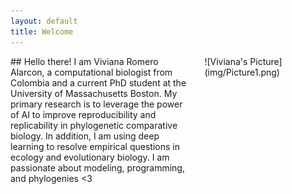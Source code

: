 ```yaml
---
layout: default
title: Welcome
---
```


<div style="display: flex;">
  <div style="flex: 60%; padding-right: 20px;">
    ## Hello there!
I am Viviana Romero Alarcon, a computational biologist from Colombia and a current PhD student at the University of Massachusetts Boston. My primary research is to leverage the power of AI to improve reproducibility and replicability in phylogenetic comparative biology. In addition, I am using deep learning to resolve empirical questions in ecology and evolutionary biology. I am passionate about modeling, programming, and phylogenies <3 
  </div>
  <div style="flex: 40%;">
    ![Viviana's Picture](img/Picture1.png)
  </div>
</div>
